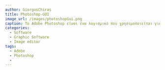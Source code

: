 ```yaml
---
author: GiorgosChiras
title: Photoshop-GUI
image_url: /images/photoshopGui.png
caption: To Adobe Photoshop είναι ένα λογισμικό που χρησιμοποιείται για την δημιουργία και επεξεργασία ψηφιακών εικόνων. Δημιουργήθηκε απο τον Τόμας Κνολ,  φοιτητής του Πανεπιστημίου του Μίσιγκαν,  το 1988 με το όνομα ImagePro. Η άδεια του αγοράστηκε απο την εταιρία Adobe το ίδιο έτος, μετά απο παρουσίαση του λογισμικού στο Silicon Valley. Σήμερα, θεωρείται οτι είναι απο τα πιο διάσημα προγράμματα επεξεργασίας εικόνων στην αγορά.
categories:
  - Software
  - Graphic Software
  - Image editor
tags:
  - Adobe
  - Photoshop
  - 
---
```

